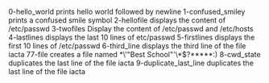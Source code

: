 0-hello_world prints hello world followed by newline
1-confused_smiley prints a confused smile symbol
2-hellofile displays the content of /etc/passwd
3-twofiles Display the content of /etc/passwd and /etc/hosts
4-lastlines displays the last 10 lines of etc/passwd
5-firstlines displays the first 10 lines of /etc/passwd
6-third_line displays the third line of the file iacta
77-file creates a file named \*\\'"Best School"\'\\*$\?\*\*\*\*\*:)
8-cwd_state duplicates the last line of the file iacta
9-duplicate_last_line duplicates the last line of the file iacta
